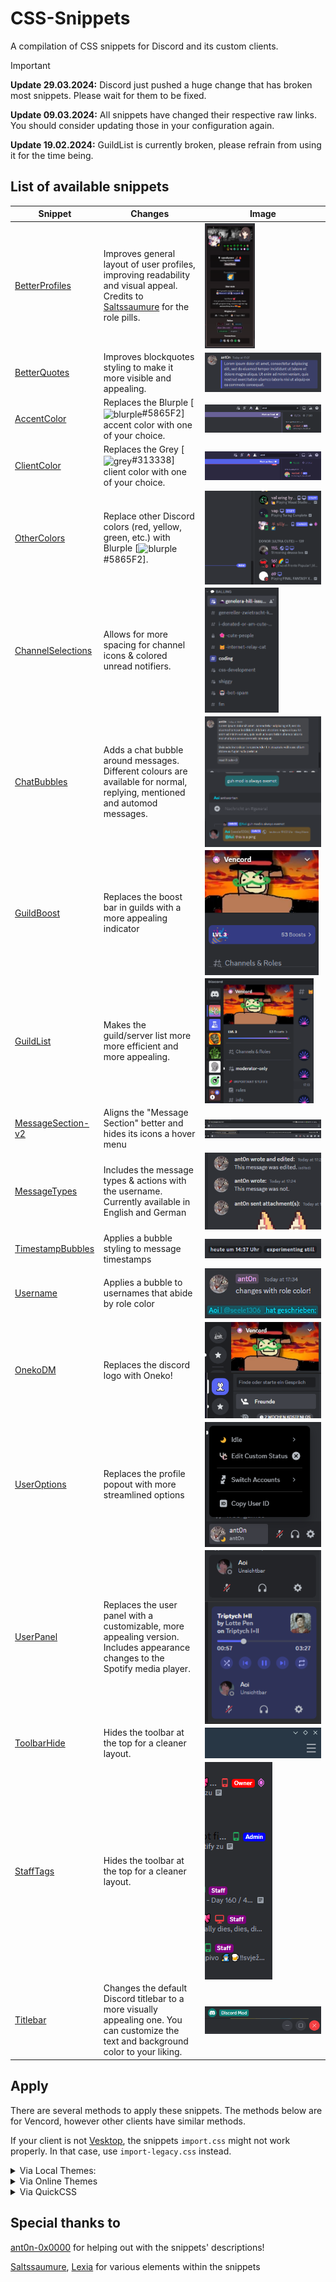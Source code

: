 # CSS-Snippets

A compilation of CSS snippets for Discord and its custom clients.

> [!IMPORTANT]
> **Update 29.03.2024:** Discord just pushed a huge change that has broken most snippets. Please wait for them to be fixed.
>
> **Update 09.03.2024:** All snippets have changed their respective raw links. You should consider updating those in your configuration again.
>
> **Update 19.02.2024:** GuildList is currently broken, please refrain from using it for the time being.

## List of available snippets

| Snippet    | Changes | Image |
| -------- | ------- | ------- |
| [BetterProfiles](Snippets/BetterProfiles/) | Improves general layout of user profiles, improving readability and visual appeal. Credits to [Saltssaumure](https://github.com/Saltssaumure) for the role pills. | <img valign='middle' alt='BetterProfiles' src='./docs/_media/BetterProfiles.png' height='200px'/> |
| [BetterQuotes](Snippets/BetterQuotes/) | Improves blockquotes styling to make it more visible and appealing. | <img valign='middle' alt='BetterQuotes' src='./docs/_media/BetterQuotes.png'/> |
| [AccentColor](Snippets/ChangeColor/AccentColor/) | Replaces the Blurple [<img valign='middle' alt='blurple' src='https://readme-swatches.vercel.app/5865F2?style=circle&size=10'/>#5865F2] accent color with one of your choice. | <img valign='middle' alt='AccentColor' src='./docs/_media/AccentColor.png'/> |
| [ClientColor](Snippets/ChangeColor/ClientColor/) | Replaces the Grey [<img valign='middle' alt='grey' src='https://readme-swatches.vercel.app/313338?style=circle&size=10'/>#313338] client color with one of your choice. | <img valign='middle' alt='ClientColor' src='./docs/_media/ClientColor.png'/> |
| [OtherColors](Snippets/ChangeColor/OtherColors/) | Replace other Discord colors (red, yellow, green, etc.) with Blurple [<img valign='middle' alt='blurple' src='https://readme-swatches.vercel.app/5865F2?style=circle&size=10'/>#5865F2].| <img valign='middle' alt='OtherColors' src='./docs/_media/OtherColors.png'/> |
| [ChannelSelections](Snippets/ChannelSelections/) | Allows for more spacing for channel icons & colored unread notifiers. | <img valign='middle' alt='ChannelSelections' src='./docs/_media/ChannelSelections.png' height='200px'/> |
| [ChatBubbles](Snippets/ChatBubbles/) | Adds a chat bubble around messages. Different colours are available for normal, replying, mentioned and automod messages. | <img valign='middle' alt='ChatBubbles' src='./docs/_media/ChatBubbles.png'/> |
| [GuildBoost](Snippets/GuildBoost/) | Replaces the boost bar in guilds with a more appealing indicator | <img valign='middle' alt='GuildBoost' src='./docs/_media/GuildBoost.png' height='200px'/> |
| [GuildList](Snippets/GuildList/) | Makes the guild/server list more more efficient and more appealing. |  <img valign='middle' alt='GuildList' src='./docs/_media/GuildList.png' height='200px'/> |
| [MessageSection-v2](Snippets/MessageSection/v2/) | Aligns the "Message Section" better and hides its icons a hover menu | <img valign='middle' alt='MessageSection-v2' src='./docs/_media/MessageSection-v2_01.png'/> <img valign='middle' alt='MessageSection-v2' src='./docs/_media/MessageSection-v2_02.png'/> |
| [MessageTypes](Snippets/MessageUltilities/MessageTypes/) | Includes the message types & actions with the username. Currently available in English and German | <img valign='middle' alt='MessageTypes' src='./docs/_media/MessageTypes.png'/> |
| [TimestampBubbles](Snippets/MessageUltilities/TimestampBubbles/) | Applies a bubble styling to message timestamps | <img valign='middle' alt='TimestampBubbles' src='./docs/_media/TimestampBubbles.png'/> |
| [Username](Snippets/MessageUltilities/Username/) | Applies a bubble to usernames that abide by role color | <img valign='middle' alt='Username' src='./docs/_media/Username.png'/> <img valign='middle' alt='Username' src='./docs/_media/Username_ext.png'/>|
| [OnekoDM](Snippets/OnekoDM/) | Replaces the discord logo with Oneko! | <img valign='middle' alt='OnekoDM' src='./docs/_media/OnekoDM.png'/> |
| [UserOptions](Snippets/UserOptions/) | Replaces the profile popout with more streamlined options | <img valign='middle' alt='UserOptions' src='./docs/_media/UserOptions.png' height='200px'/> |
| [UserPanel](Snippets/UserPanel/) | Replaces the user panel with a customizable, more appealing version. Includes appearance changes to the Spotify media player. | <img valign='middle' alt='UserPanel' src='./docs/_media/UserPanel.png'/> |
| [ToolbarHide](Snippets/ToolbarHide/) | Hides the toolbar at the top for a cleaner layout. | <img valign='middle' alt='ToolbarHide' src='./docs/_media/ToolbarHide.png'/> |
| [StaffTags](Snippets/StaffTags/) | Hides the toolbar at the top for a cleaner layout. | <img valign='middle' alt='ToolbarHide' src='./docs/_media/StaffTags.png'/> |
| [Titlebar](Snippets/Titlebar/) | Changes the default Discord titlebar to a more visually appealing one. You can customize the text and background color to your liking. | <img valign='middle' alt='ToolbarHide' src='./docs/_media/Titlebar_01.png'/> <img valign='middle' alt='ToolbarHide' src='./docs/_media/Titlebar_02.png'/> |



## Apply

There are several methods to apply these snippets. The methods below are for Vencord, however other clients have similar methods.

If your client is not [Vesktop](https://github.com/Vencord/Vesktop), the snippets `import.css` might not work properly. In that case, use `import-legacy.css` instead.

<details>
  
<summary>Via Local Themes:</summary>

+ Click on the folders (and possibly subsequent folders) of the snippet you want until you see the file `import.css`
+ Download the file `import.css` from the folders
+ Open Settings > Vencord > Themes > Local Themes > Open Themes Folder
+ Paste the downloaded file into the **themes** folder

</details>

<details>
  
<summary>Via Online Themes</summary>

+ Click on the folders (and possibly subsequent folders) of the snippet you want until you see the file `import.css`
+ Click on that file, then click on the **Raw** button
+ A file will open on your browser, now copy the URL
+ Open Settings > Vencord > Themes > Online Themes
+ Paste the following link into **Theme Links**: `URL HERE`
+ Enter or mouse-click outside the Online Themes box to apply

</details>

<details>

<summary>Via QuickCSS</summary>

+ Click on the folders (and possibly subsequent folders) of the snippet you want until you see the file `import.css`
+ Click on that file, then click on the **Raw** button
+ A file will open on your browser, now copy the URL
+ Open Settings > Vencord > Vencord > Open QuickCSS File
+ Paste the following line as your **first line (ahead of any other custom CSS)**: `@import url(URL HERE);`

</details>

## Special thanks to

[ant0n-0x0000](https://github.com/ant0n-0x0000) for helping out with the snippets' descriptions!

[Saltssaumure](https://github.com/Saltssaumure), [Lexia](https://github.com/exterpolation) for various elements within the snippets



